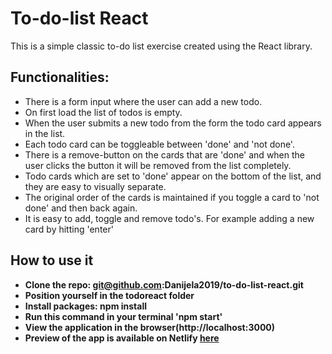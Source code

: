 # To-do-list React 

This is a simple classic to-do list exercise  created using the React library.

## Functionalities:
* There is a form input where the user can add a new todo.
* On first load the list of todos is empty.
* When the user submits a new todo from the form the todo card appears in the list.
* Each todo card can be toggleable between 'done' and 'not done'.
* There is a remove-button on the cards that are 'done' and when the user clicks the button it will be removed from the list completely.
* Todo cards which are set to 'done' appear on the bottom of the list, and they are easy to visually separate.
* The original order of the cards is maintained if you toggle a card to 'not done' and then back again.
* It is easy to add, toggle and remove todo's. For example adding a new card by hitting 'enter'
  
## How to use it 
- **Clone the repo: git@github.com:Danijela2019/to-do-list-react.git**
- **Position yourself in the todoreact folder**
- **Install packages: npm install**
- **Run this command in your terminal 'npm start'**
- **View the application in the browser(http://localhost:3000)**
- **Preview of the app is available on Netlify [here](https://todo-react1.netlify.app/)**
